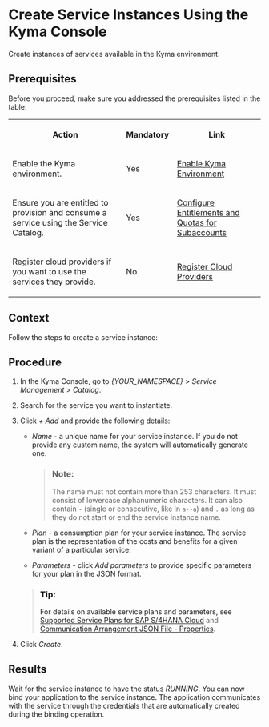 <!-- loio0453ffbaad1b4352b801df2f8cabc0fa -->

# Create Service Instances Using the Kyma Console

Create instances of services available in the Kyma environment.



<a name="loio0453ffbaad1b4352b801df2f8cabc0fa__prereq_gmm_ztp_cmb"/>

## Prerequisites

Before you proceed, make sure you addressed the prerequisites listed in the table:


<table>
<tr>
<th>

Action



</th>
<th>

Mandatory



</th>
<th>

Link



</th>
</tr>
<tr>
<td>

Enable the Kyma environment.



</td>
<td>

Yes



</td>
<td>

[Enable Kyma Environment](../50-administration-and-ops/Enable_Kyma_Environment_09dd313.md)



</td>
</tr>
<tr>
<td>

Ensure you are entitled to provision and consume a service using the Service Catalog.



</td>
<td>

Yes



</td>
<td>

[Configure Entitlements and Quotas for Subaccounts](../50-administration-and-ops/Configure_Entitlements_and_Quotas_for_Subaccounts_5ba357b.md)



</td>
</tr>
<tr>
<td>

Register cloud providers if you want to use the services they provide.



</td>
<td>

No



</td>
<td>

[Register Cloud Providers](Register_Cloud_Providers_740132a.md)



</td>
</tr>
</table>



<a name="loio0453ffbaad1b4352b801df2f8cabc0fa__context_fht_f2x_cmb"/>

## Context

Follow the steps to create a service instance:



## Procedure

1.  In the Kyma Console, go to *\{YOUR\_NAMESPACE\}* \> *Service Management* \> *Catalog*.

2.  Search for the service you want to instantiate.

3.  Click *+ Add* and provide the following details:

    -   *Name* - a unique name for your service instance. If you do not provide any custom name, the system will automatically generate one.

        > ### Note:  
        > The name must not contain more than 253 characters. It must consist of lowercase alphanumeric characters. It can also contain `-` \(single or consecutive, like in `a--a`\) and `.` as long as they do not start or end the service instance name.

    -   *Plan* - a consumption plan for your service instance. The service plan is the representation of the costs and benefits for a given variant of a particular service.
    -   *Parameters* - click *Add parameters* to provide specific parameters for your plan in the JSON format.
    > ### Tip:  
    > For details on available service plans and parameters, see [Supported Service Plans for SAP S/4HANA Cloud](../40-extensions/Supported_Service_Plans_for_SAP_S4HANA_Cloud_925c00a.md) and [Communication Arrangement JSON File - Properties](../40-extensions/Communication_Arrangement_JSON_File_-_Properties_553a4c6.md).

4.  Click *Create*.




<a name="loio0453ffbaad1b4352b801df2f8cabc0fa__result_rbb_5kj_5pb"/>

## Results

Wait for the service instance to have the status *RUNNING*. You can now bind your application to the service instance. The application communicates with the service through the credentials that are automatically created during the binding operation.

